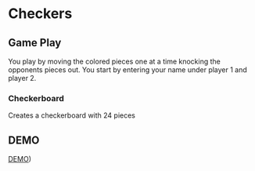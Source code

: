 # Checkers

## Game Play
You play by moving the colored pieces one at a time knocking the opponents pieces out. You start by entering your name under player 1 and player 2.

### Checkerboard
Creates a checkerboard
with 24 pieces

## DEMO
[DEMO](http://Costa722.github.io/SELC2021/Checkers/Client/UserScreen/Checkers.html))